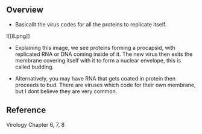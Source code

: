 ## Overview 

- Basicallt the virus codes for all the proteins to replicate itself. 

![[8.png]]

- Explaining this image, we see proteins forming a procapsid, with replicated RNA or DNA coming inside of it. The new virus then exits the membrane covering itself with it to form a nuclear envelope, this is called budding. 

- Alternatively, you may have RNA that gets coated in protein then proceeds to bud. There are viruses which code for their own membrane, but I dont believe they are very common. 


## Reference 

Virology Chapter 6, 7, 8